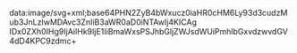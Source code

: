 data:image/svg+xml;base64PHN2ZyB4bWxucz0iaHR0cHM6Ly93d3cudzMub3JnLzIwMDAvc3ZnIiB3aWR0aD0iNTAwIj4KICAg IDx0ZXh0IHg9IjAiIHk9IjE1IiBmaWxsPSJhbGljZWJsdWUiPmhlbGxvdzwvdGV4dD4KPC9zdmc+